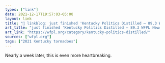 ```yaml
---
types: ["link"]
date: 2021-12-17T19:57:03-05:00
layout: link
title: "🔗 linkblog: just finished 'Kentucky Politics Distilled – 89.3 WFPL News Louisville'"
art_title: "just finished 'Kentucky Politics Distilled – 89.3 WFPL News Louisville"
art_link: "https://wfpl.org/category/kentucky-politics-distilled/"
sources: ["wfpl.org"]
tags: ["2021 Kentucky tornadoes"]
---
```

Nearly a week later, this is even more heartbreaking.
